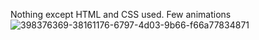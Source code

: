 Nothing except HTML and CSS used. Few animations
![398376369-38161176-6797-4d03-9b66-f66a77834871](https://github.com/user-attachments/assets/013e8625-dff6-4d55-bf38-39be19e84ba2)
